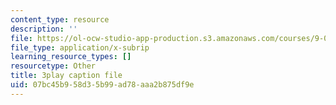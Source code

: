 ```yaml
---
content_type: resource
description: ''
file: https://ol-ocw-studio-app-production.s3.amazonaws.com/courses/9-00sc-introduction-to-psychology-fall-2011/07bc45b958d35b99ad78aaa2b875df9e_gRe7dy2HSTg.vtt
file_type: application/x-subrip
learning_resource_types: []
resourcetype: Other
title: 3play caption file
uid: 07bc45b9-58d3-5b99-ad78-aaa2b875df9e
---
```

